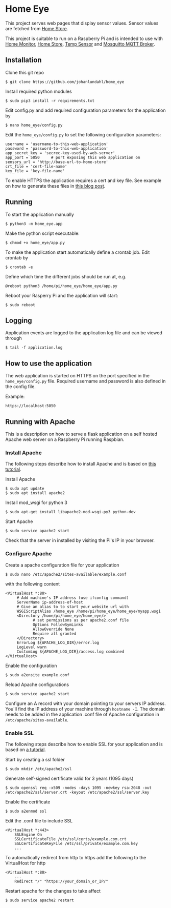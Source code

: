 # Home Eye
This project serves web pages that display sensor values. Sensor values are fetched from [Home Store](http://github.com/johanlundahl/home_store).

This project is suitable to run on a Raspberry Pi and is intended to use with [Home Monitor](http://github.com/johanlundahl/home_monitor), [Home Store](http://github.com/johanlundahl/home_store), [Temp Sensor](http://github.com/johanlundahl/temp_sensor) and [Mosquitto MQTT Broker](https://randomnerdtutorials.com/how-to-install-mosquitto-broker-on-raspberry-pi/).

## Installation

Clone this git repo

```
$ git clone https://github.com/johanlundahl/home_eye
```

Install required python modules

```
$ sudo pip3 install -r requirements.txt
```

Edit config.py and add required configuration parameters for the application by
```
$ nano home_eye/config.py
```

Edit the `home_eye/config.py` to set the following configuration parameters:
```
username = 'username-to-this-web-application'
password = 'password-to-this-web-application'
app_secret_key = 'secrec-key-used-by-web-server'
app_port = 5050		# port exposing this web application on
sensors_url = 'http://base-url-to-home-store'
crt_file = 'cert-file-name'
key_file = 'key-file-name'
```

To enable HTTPS the application requires a cert and key file. See example on how to generate these files in [this blog post](https://blog.miguelgrinberg.com/post/running-your-flask-application-over-https).


## Running

To start the application manually 
```
$ python3 -m home_eye.app
```

Make the python script executable:
```
$ chmod +x home_eye/app.py
```

To make the application start automatically define a crontab job. Edit crontab by
```
$ crontab -e
```

Define which time the different jobs should be run at, e.g.
```
@reboot python3 /home/pi/home_eye/home_eye/app.py
```

Reboot your Rasperry Pi and the application will start:
```
$ sudo reboot
```

## Logging
Application events are logged to the application log file and can be viewed through
```
$ tail -f application.log
```


## How to use the application
The web application is started on HTTPS on the port specified in the `home_eye/config.py` file. Required username and password is also defined in the config file.

Example:
```
https://localhost:5050
```

## Running with Apache
This is a description on how to serve a flask application on a self hosted Apache web server on a Raspberry Pi running Raspbian.

### Install Apache
The following steps describe how to install Apache and is based on [this tutorial](https://www.codementor.io/@abhishake/minimal-apache-configuration-for-deploying-a-flask-app-ubuntu-18-04-phu50a7ft).

Install Apache
```
$ sudo apt update
$ sudo apt install apache2
```

Install mod_wsgi for python 3
```
$ sudo apt-get install libapache2-mod-wsgi-py3 python-dev
```

Start Apache
```
$ sudo service apache2 start
```

Check that the server in installed by visiting the Pi's IP in your browser.

### Configure Apache

Create a apache configuration file for your application 
```
$ sudo nano /etc/apache2/sites-available/example.conf
```
with the following content

```
<VirtualHost *:80>
     # Add machine's IP address (use ifconfig command)
     ServerName ip-address-of-host
     # Give an alias to to start your website url with
     WSGIScriptAlias /home_eye /home/pi/home_eye/home_eye/myapp.wsgi
     <Directory /home/pi/home_eye/home_eye/>
            # set permissions as per apache2.conf file
            Options FollowSymLinks
            AllowOverride None
            Require all granted
     </Directory>
     ErrorLog ${APACHE_LOG_DIR}/error.log
     LogLevel warn
     CustomLog ${APACHE_LOG_DIR}/access.log combined
</VirtualHost>

```

Enable the configuration
```
$ sudo a2ensite example.conf
```

Reload Apache configurations
```
$ sudo service apache2 start
```

Configure an A record with your domain pointing to your servers IP address. You'll find the IP address of your machine through `hostname -I`. The domain needs to be added in the application .conf file of Apache configuration in `/etc/apache/sites-available`.

### Enable SSL

The following steps describe how to enable SSL for your application and is based on [a tutorial](https://hallard.me/enable-ssl-for-apache-server-in-5-minutes/).

Start by creating a ssl folder
```
$ sudo mkdir /etc/apache2/ssl
```

Generate self-signed certificate valid for 3 years (1095 days)
```
$ sudo openssl req -x509 -nodes -days 1095 -newkey rsa:2048 -out /etc/apache2/ssl/server.crt -keyout /etc/apache2/ssl/server.key
```

Enable the certificate
```
$ sudo a2enmod ssl
```

Edit the .conf file to include SSL

```
<VirtualHost *:443>
	SSLEngine On
	SSLCertificateFile /etc/ssl/certs/example.com.crt
	SSLCertificateKeyFile /etc/ssl/private/example.com.key
	...
```

To automatically redirect from http to https add the following to the VirtualHost for http
```
<VirtualHost *:80>
	...
	Redirect "/" "https://your_domain_or_IP/"
```

Restart apache for the changes to take affect
```
$ sudo service apache2 restart
```

<!--
TODO:
- dokumentera README för Apache
- config parameter för .wsgi filen


-->

